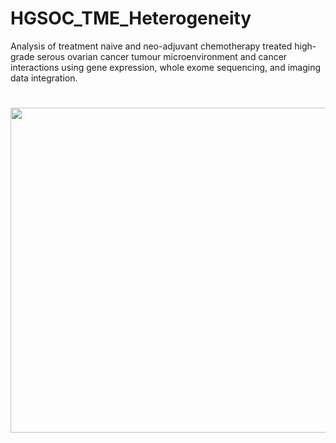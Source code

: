# HGSOC_TME_Heterogeneity

Analysis of treatment naive and neo-adjuvant chemotherapy treated high-grade serous ovarian cancer tumour microenvironment and cancer interactions using gene expression, whole exome sequencing, and imaging data integration.

#
<p align="center">
  <img src="https://github.com/cansysbio/HGSOC_TME_Heterogeneity/blob/Graphical-abstract/0.GraphicalAbstract/OVCT_GraphicalAbstract_Rebuttal_ng.png" width="520" height="520"></div>
</p>
